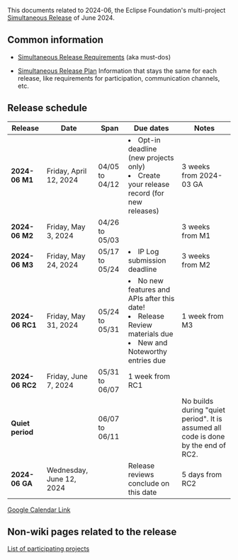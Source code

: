 This documents related to 2024-06, the Eclipse Foundation's multi-project [Simultaneous Release](../Simultaneous_Release.md) of June 2024.

## Common information

- [Simultaneous Release Requirements](Simultaneous_Release_Requirements.md)  (aka must-dos)


- [Simultaneous Release Plan](Simultaneous_Release_Plan.md)  Information that stays the same for each release, like requirements for participation, communication channels, etc.

## Release schedule
| **Release** | **Date** | **Span** | **Due dates** | **Notes** |
|---|---|---|---|---|
| **2024-06 M1** | Friday, April 12, 2024 | 04/05 to 04/12 | <li>Opt-in deadline (new projects only)<li>Create your release record (for new releases) | 3 weeks from 2024-03 GA |
| **2024-06 M2** | Friday, May 3, 2024 | 04/26 to 05/03 | | 3 weeks from M1 |
| **2024-06 M3** | Friday, May 24, 2024 | 05/17 to 05/24 | <li>IP Log submission deadline | 3 weeks from M2 |
| **2024-06 RC1** | Friday, May 31, 2024 | 05/24 to 05/31 | <li>No new features and APIs after this date!<li>Release Review materials due<li>New and Noteworthy entries due | 1 week from M3 |
| **2024-06 RC2** | Friday, June 7, 2024 | 05/31 to 06/07 | 1 week from RC1 |
| **Quiet period** | | 06/07 to 06/11 | | No builds during "quiet period". It is assumed all code is done by the end of RC2. |
| **2024-06 GA** | Wednesday, June 12, 2024 | | Release reviews conclude on this date | 5 days from RC2 |


<!-- googlecalendar width="600" height="400" title="Planning Council Calendar">gchs7nm4nvpm837469ddj9tjlk@group.calendar.google.com&dates=20240601%2F20240630</googlecalendar -->
[Google Calendar Link](https://calendar.google.com/calendar/embed?src=gchs7nm4nvpm837469ddj9tjlk@group.calendar.google.com&dates=20240301%2F20240630&hl=en&mode=AGENDA) <!-- markdown-link-check-disable-line -->

## Non-wiki pages related to the release

[List of participating
projects](https://projects.eclipse.org/releases/2024-06)

